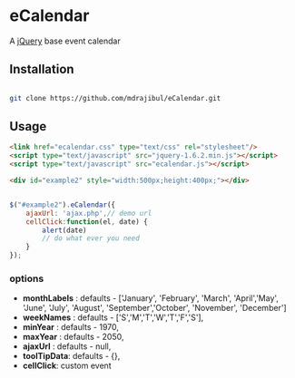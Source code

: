 
# eCalendar

A [jQuery](https://github.com/mdrajibul/eCalendar) base event calendar 

## Installation

```bash

git clone https://github.com/mdrajibul/eCalendar.git

```

## Usage 

```html
<link href="ecalendar.css" type="text/css" rel="stylesheet"/>
<script type="text/javascript" src="jquery-1.6.2.min.js"></script>
<script type="text/javascript" src="ecalendar.js"></script>

<div id="example2" style="width:500px;height:400px;"></div>

```

```js

$("#example2").eCalendar({
    ajaxUrl: 'ajax.php',// demo url
    cellClick:function(el, date) {
        alert(date)
        // do what ever you need
    }
});

```

### options

- **monthLabels** : defaults -  ['January', 'February', 'March', 'April','May', 'June', 'July', 'August', 'September','October', 'November', 'December']
- **weekNames** : defaults - ['S','M','T','W','T','F','S'],
- **minYear** : defaults -  1970,
- **maxYear** : defaults -  2050,
- **ajaxUrl** : defaults -  null,
- **toolTipData**: defaults - {},
- **cellClick**: custom event
